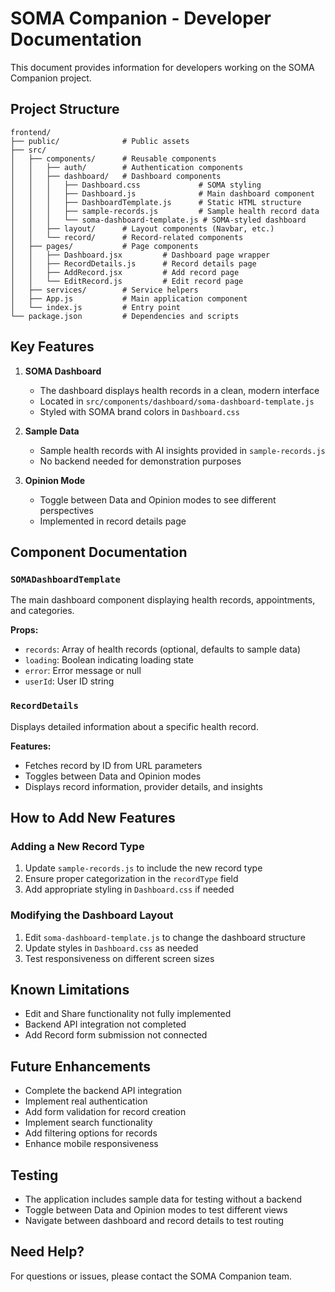 # SOMA Companion - Developer Documentation

This document provides information for developers working on the SOMA Companion project.

## Project Structure

```
frontend/
├── public/              # Public assets
├── src/
│   ├── components/      # Reusable components
│   │   ├── auth/        # Authentication components
│   │   ├── dashboard/   # Dashboard components
│   │   │   ├── Dashboard.css             # SOMA styling
│   │   │   ├── Dashboard.js              # Main dashboard component
│   │   │   ├── DashboardTemplate.js      # Static HTML structure
│   │   │   ├── sample-records.js         # Sample health record data
│   │   │   └── soma-dashboard-template.js # SOMA-styled dashboard
│   │   ├── layout/      # Layout components (Navbar, etc.)
│   │   └── record/      # Record-related components
│   ├── pages/           # Page components
│   │   ├── Dashboard.jsx         # Dashboard page wrapper
│   │   ├── RecordDetails.js      # Record details page
│   │   ├── AddRecord.jsx         # Add record page
│   │   └── EditRecord.js         # Edit record page
│   ├── services/        # Service helpers
│   ├── App.js           # Main application component
│   └── index.js         # Entry point
└── package.json         # Dependencies and scripts
```

## Key Features

1. **SOMA Dashboard**
   - The dashboard displays health records in a clean, modern interface
   - Located in `src/components/dashboard/soma-dashboard-template.js`
   - Styled with SOMA brand colors in `Dashboard.css`

2. **Sample Data**
   - Sample health records with AI insights provided in `sample-records.js`
   - No backend needed for demonstration purposes

3. **Opinion Mode**
   - Toggle between Data and Opinion modes to see different perspectives
   - Implemented in record details page

## Component Documentation

### `SOMADashboardTemplate`

The main dashboard component displaying health records, appointments, and categories.

**Props:**
- `records`: Array of health records (optional, defaults to sample data)
- `loading`: Boolean indicating loading state
- `error`: Error message or null
- `userId`: User ID string

### `RecordDetails`

Displays detailed information about a specific health record.

**Features:**
- Fetches record by ID from URL parameters
- Toggles between Data and Opinion modes
- Displays record information, provider details, and insights

## How to Add New Features

### Adding a New Record Type

1. Update `sample-records.js` to include the new record type
2. Ensure proper categorization in the `recordType` field
3. Add appropriate styling in `Dashboard.css` if needed

### Modifying the Dashboard Layout

1. Edit `soma-dashboard-template.js` to change the dashboard structure
2. Update styles in `Dashboard.css` as needed
3. Test responsiveness on different screen sizes

## Known Limitations

- Edit and Share functionality not fully implemented
- Backend API integration not completed
- Add Record form submission not connected

## Future Enhancements

- Complete the backend API integration
- Implement real authentication
- Add form validation for record creation
- Implement search functionality
- Add filtering options for records
- Enhance mobile responsiveness

## Testing

- The application includes sample data for testing without a backend
- Toggle between Data and Opinion modes to test different views
- Navigate between dashboard and record details to test routing

## Need Help?

For questions or issues, please contact the SOMA Companion team.